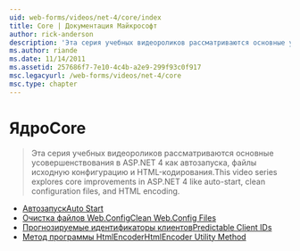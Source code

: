 ```yaml
---
uid: web-forms/videos/net-4/core/index
title: Core | Документация Майкрософт
author: rick-anderson
description: 'Эта серия учебных видеороликов рассматриваются основные усовершенствования в ASP.NET 4 как автозапуска, файлы исходную конфигурацию и HTML-кодирования.'
ms.author: riande
ms.date: 11/14/2011
ms.assetid: 257686f7-7e10-4c4b-a2e9-299f93c0f917
msc.legacyurl: /web-forms/videos/net-4/core
msc.type: chapter
---
```

<a name="core"></a><span data-ttu-id="7d68d-103">Ядро</span><span class="sxs-lookup"><span data-stu-id="7d68d-103">Core</span></span>
====================
> <span data-ttu-id="7d68d-104">Эта серия учебных видеороликов рассматриваются основные усовершенствования в ASP.NET 4 как автозапуска, файлы исходную конфигурацию и HTML-кодирования.</span><span class="sxs-lookup"><span data-stu-id="7d68d-104">This video series explores core improvements in ASP.NET 4 like auto-start, clean configuration files, and HTML encoding.</span></span>


- [<span data-ttu-id="7d68d-105">Автозапуск</span><span class="sxs-lookup"><span data-stu-id="7d68d-105">Auto Start</span></span>](aspnet-4-quick-hit-auto-start.md)
- [<span data-ttu-id="7d68d-106">Очистка файлов Web.Config</span><span class="sxs-lookup"><span data-stu-id="7d68d-106">Clean Web.Config Files</span></span>](aspnet-4-quick-hit-clean-webconfig-files.md)
- [<span data-ttu-id="7d68d-107">Прогнозируемые идентификаторы клиентов</span><span class="sxs-lookup"><span data-stu-id="7d68d-107">Predictable Client IDs</span></span>](aspnet-4-quick-hit-predictable-client-ids.md)
- [<span data-ttu-id="7d68d-108">Метод программы HtmlEncoder</span><span class="sxs-lookup"><span data-stu-id="7d68d-108">HtmlEncoder Utility Method</span></span>](aspnet-4-quick-hit-the-htmlencoder-utility-method.md)
